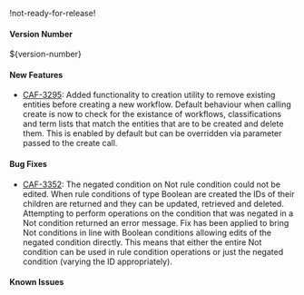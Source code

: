 !not-ready-for-release!

#### Version Number
${version-number}

#### New Features
- [CAF-3295](https://jira.autonomy.com/browse/CAF-3295): Added functionality to creation utility to remove existing entities before creating a new workflow.
    Default behaviour when calling create is now to check for the existance of workflows, classifications and term lists that match the entities that are to be created and delete them. This is enabled by default but can be overridden via parameter passed to the create call.

#### Bug Fixes
- [CAF-3352](https://jira.autonomy.com/browse/CAF-3352): The negated condition on Not rule condition could not be edited.
  When rule conditions of type Boolean are created the IDs of their children are returned and they can be updated, retrieved and deleted. Attempting to perform operations on the condition that was negated in a Not condition returned an error message. Fix has been applied to bring Not conditions in line with Boolean conditions allowing edits of the negated condition directly. This means that either the entire Not condition can be used in rule condition operations or just the negated condition (varying the ID appropriately).
    
#### Known Issues
